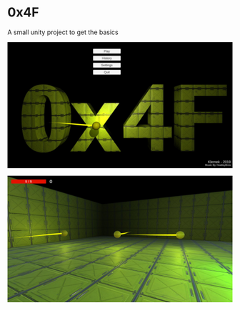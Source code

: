 # 0x4F
A small unity project to get the basics

![screen01](screen01.jpg)

![screen02](screen02.jpg)
